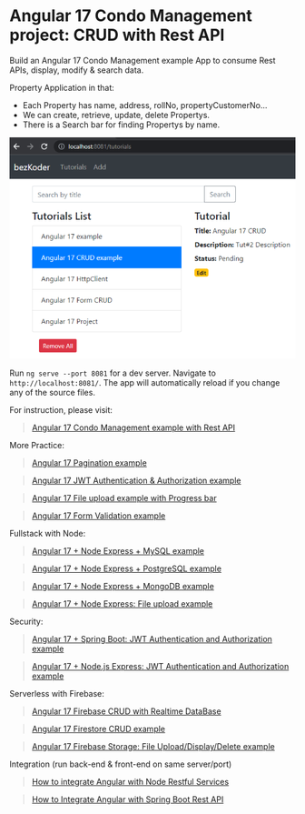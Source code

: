 # Angular 17 Condo Management project: CRUD with Rest API

Build an Angular 17 Condo Management example App to consume Rest APIs, display, modify & search data.

Property Application in that:
- Each Property has name, address, rollNo, propertyCustomerNo... 
- We can create, retrieve, update, delete Propertys.
- There is a Search bar for finding Propertys by name.

![angular-17-crud-example](angular-17-crud-example.png)

Run `ng serve --port 8081` for a dev server. Navigate to `http://localhost:8081/`. The app will automatically reload if you change any of the source files.

For instruction, please visit:
> [Angular 17 Condo Management example with Rest API](https://www.bezkoder.com/angular-17-crud-example/)

More Practice:
> [Angular 17 Pagination example](https://www.bezkoder.com/angular-17-pagination-ngx/)

> [Angular 17 JWT Authentication & Authorization example](https://www.bezkoder.com/angular-17-jwt-auth/)

> [Angular 17 File upload example with Progress bar](https://www.bezkoder.com/angular-17-file-upload/)

> [Angular 17 Form Validation example](https://www.bezkoder.com/angular-17-form-validation/)

Fullstack with Node:

> [Angular 17 + Node Express + MySQL example](https://www.bezkoder.com/angular-17-node-js-express-mysql/)

> [Angular 17 + Node Express + PostgreSQL example](https://www.bezkoder.com/angular-17-node-js-express-postgresql/)

> [Angular 17 + Node Express + MongoDB example](https://www.bezkoder.com/angular-17-node-js-express-mongodb/)

> [Angular 17 + Node Express: File upload example](https://www.bezkoder.com/angular-17-node-express-file-upload/)

Security:
> [Angular 17 + Spring Boot: JWT Authentication and Authorization example](https://www.bezkoder.com/angular-17-spring-boot-jwt-auth/)

> [Angular 17 + Node.js Express: JWT Authentication and Authorization example](https://www.bezkoder.com/node-js-angular-17-jwt-auth/)

Serverless with Firebase:
> [Angular 17 Firebase CRUD with Realtime DataBase](https://www.bezkoder.com/angular-17-firebase-crud/)

> [Angular 17 Firestore CRUD example](https://www.bezkoder.com/angular-17-firestore-crud/)

> [Angular 17 Firebase Storage: File Upload/Display/Delete example](https://www.bezkoder.com/angular-17-firebase-storage/)

Integration (run back-end & front-end on same server/port)
> [How to integrate Angular with Node Restful Services](https://bezkoder.com/integrate-angular-12-node-js/)

> [How to Integrate Angular with Spring Boot Rest API](https://bezkoder.com/integrate-angular-12-spring-boot/)